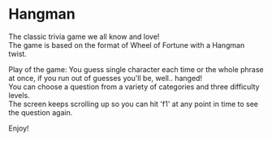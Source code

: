 # Hangman
The classic trivia game we all know and love!  
The game is based on the format of Wheel of Fortune with a Hangman twist.  

Play of the game:
You guess single character each time or the whole phrase at once, if you run out of guesses you'll be, well.. hanged!  
You can choose a question from a variety of categories and three difficulty levels.  
The screen keeps scrolling up so you can hit 'f1' at any point in time to see the question again.  

Enjoy!